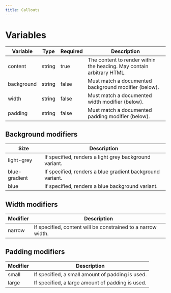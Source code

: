 ```yaml
---
title: Callouts
---
```

# Variables
| Variable    | Type    | Required | Description                                                           |
|-------------|---------|----------|-----------------------------------------------------------------------|
| content     | string  | true     | The content to render within the heading. May contain arbitrary HTML. |
| background  | string  | false    | Must match a documented background modifier (below).                  |
| width       | string  | false    | Must match a documented width modifier (below).                       |
| padding     | string  | false    | Must match a documented padding modifier (below).                     |

## Background modifiers
| Size          | Description                                               |
|---------------|-----------------------------------------------------------|
| light-grey    | If specified, renders a light grey background variant.    |
| blue-gradient | If specified, renders a blue gradient background variant. |
 | blue          | If specified, renders a blue background variant.          |

## Width modifiers
| Modifier | Description                                                  |
|----------|--------------------------------------------------------------|
| narrow   | If specified, content will be constrained to a narrow width. |

## Padding modifiers
| Modifier | Description                                      |
|----------|--------------------------------------------------|
| small    | If specified, a small amount of padding is used. |
| large    | If specified, a large amount of padding is used. |
